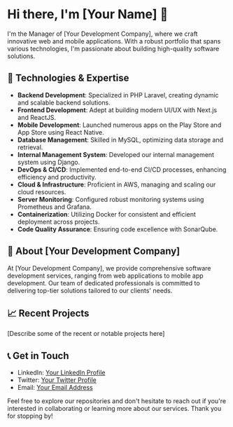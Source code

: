 # Hi there, I'm [Your Name] 👋

I'm the Manager of [Your Development Company], where we craft innovative web and mobile applications. With a robust portfolio that spans various technologies, I'm passionate about building high-quality software solutions.

## 🚀 Technologies & Expertise

- **Backend Development**: Specialized in PHP Laravel, creating dynamic and scalable backend solutions.
- **Frontend Development**: Adept at building modern UI/UX with Next.js and ReactJS.
- **Mobile Development**: Launched numerous apps on the Play Store and App Store using React Native.
- **Database Management**: Skilled in MySQL, optimizing data storage and retrieval.
- **Internal Management System**: Developed our internal management system using Django.
- **DevOps & CI/CD**: Implemented end-to-end CI/CD processes, enhancing efficiency and productivity.
- **Cloud & Infrastructure**: Proficient in AWS, managing and scaling our cloud resources.
- **Server Monitoring**: Configured robust monitoring systems using Prometheus and Grafana.
- **Containerization**: Utilizing Docker for consistent and efficient deployment across projects.
- **Code Quality Assurance**: Ensuring code excellence with SonarQube.

## 🏢 About [Your Development Company]

At [Your Development Company], we provide comprehensive software development services, ranging from web applications to mobile app development. Our team of dedicated professionals is committed to delivering top-tier solutions tailored to our clients' needs.

## 📈 Recent Projects

[Describe some of the recent or notable projects here]

## 📞 Get in Touch

- LinkedIn: [Your LinkedIn Profile](#)
- Twitter: [Your Twitter Profile](#)
- Email: [Your Email Address](#)

Feel free to explore our repositories and don't hesitate to reach out if you're interested in collaborating or learning more about our services. Thank you for stopping by!
